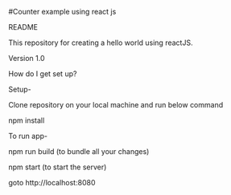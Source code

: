 #Counter example using react js

README

This repository for creating a hello world using reactJS.

Version 1.0

How do I get set up?

Setup-

Clone repository on your local machine and run below command

npm install

To run app-

npm run build (to bundle all your changes)

npm start (to start the server)

goto http://localhost:8080
